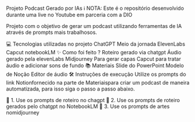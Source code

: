 Projeto Podcast Gerado por IAs
ℹ️ NOTA: Este é o repositório desenvolvido durante uma live no Youtube em parceria com a DIO

Projeto com o objetivo de gerar um podcast utilizando ferramentas de IA através de prompts mais trabalhosos.


💻 Tecnologias utilizadas no projeto
ChatGPT
Meio da jornada
ElevenLabs
Capcut
notebookLM
✨ Como foi feito ?
Roteiro gerado via chatgpt
Áudio gerado pela elevenLabs
Midjourney Para gerar capas
Capcut para tratar áudio e adicionar sons de fundo
📚 Materiais
Slide do PowerPoint
Modelo de Noção
Editor de áudio
🛠️ Instruções de execução
Utilize os prompts do link Notionfornecido na parte de Materiaispara criar um podcast de maneira automatizada, para isso siga o passo a passo abaixo.

🤖 1. Use os prompts de roteiro no chagpt
🤖 2. Use os prompts de roteiro gerados pelo chatgpt no NotebookLM
🤖 3. Use os prompts de artes nomidjourney
